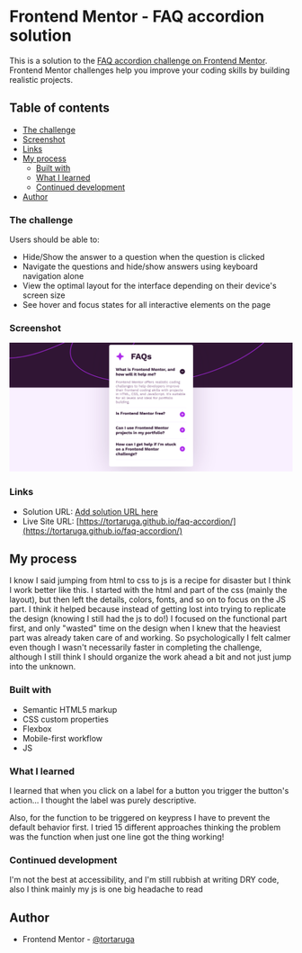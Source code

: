 # Frontend Mentor - FAQ accordion solution

This is a solution to the [FAQ accordion challenge on Frontend Mentor](https://www.frontendmentor.io/challenges/faq-accordion-wyfFdeBwBz). Frontend Mentor challenges help you improve your coding skills by building realistic projects. 

## Table of contents

  - [The challenge](#the-challenge)
  - [Screenshot](#screenshot)
  - [Links](#links)
- [My process](#my-process)
  - [Built with](#built-with)
  - [What I learned](#what-i-learned)
  - [Continued development](#continued-development)
- [Author](#author)

### The challenge

Users should be able to:

- Hide/Show the answer to a question when the question is clicked
- Navigate the questions and hide/show answers using keyboard navigation alone
- View the optimal layout for the interface depending on their device's screen size
- See hover and focus states for all interactive elements on the page

### Screenshot

![](./assets/images/Screenshot%202024-06-25%20at%2016-41-39%20Frontend%20Mentor%20FAQ%20accordion.png)


### Links

- Solution URL: [Add solution URL here](https://your-solution-url.com)
- Live Site URL: [https://tortaruga.github.io/faq-accordion/](https://tortaruga.github.io/faq-accordion/)

## My process

I know I said jumping from html to css to js is a recipe for disaster but I think I work better like this. I started with the html and part of the css (mainly the layout), but then left the details, colors, fonts, and so on to focus on the JS part. I think it helped because instead of getting lost into trying to replicate the design (knowing I still had the js to do!) I focused on the functional part first, and only "wasted" time on the design when I knew that the heaviest part was already taken care of and working. So psychologically I felt calmer even though I wasn't necessarily faster in completing the challenge, although I still think I should organize the work ahead a bit and not just jump into the unknown.

### Built with

- Semantic HTML5 markup
- CSS custom properties
- Flexbox
- Mobile-first workflow
- JS

### What I learned

I learned that when you click on a label for a button you trigger the button's action... I thought the label was purely descriptive.

Also, for the function to be triggered on keypress I have to prevent the default behavior first. I tried 15 different approaches thinking the problem was the function when just one line got the thing working!

### Continued development

I'm not the best at accessibility, and I'm still rubbish at writing DRY code, also I think mainly my js is one big headache to read

## Author

- Frontend Mentor - [@tortaruga](https://www.frontendmentor.io/profile/tortaruga)
